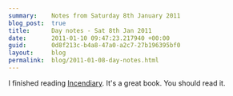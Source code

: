 ```yaml
---
summary:    Notes from Saturday 8th January 2011
blog_post:  true
title:      Day notes - Sat 8th Jan 2011
date:       2011-01-10 09:47:23.217940 +00:00
guid:       0d8f213c-b4a8-47a0-a2c7-27b196395bf0
layout:     blog
permalink:  blog/2011-01-08-day-notes.html
---
```

I finished reading [Incendiary](http://www.chriscleave.com/incendiary/).  It's a great book.  You should read it.
